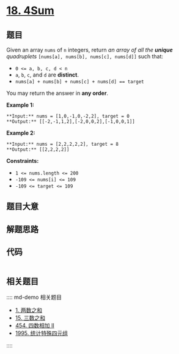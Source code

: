 # [18. 4Sum](https://leetcode.com/problems/4sum)

## 题目

Given an array `nums` of `n` integers, return _an array of all the **unique**
quadruplets_ `[nums[a], nums[b], nums[c], nums[d]]` such that:

  * `0 <= a, b, c, d < n`
  * `a`, `b`, `c`, and `d` are **distinct**.
  * `nums[a] + nums[b] + nums[c] + nums[d] == target`

You may return the answer in **any order**.



**Example 1:**

    
    
    **Input:** nums = [1,0,-1,0,-2,2], target = 0
    **Output:** [[-2,-1,1,2],[-2,0,0,2],[-1,0,0,1]]
    

**Example 2:**

    
    
    **Input:** nums = [2,2,2,2,2], target = 8
    **Output:** [[2,2,2,2]]
    



**Constraints:**

  * `1 <= nums.length <= 200`
  * `-109 <= nums[i] <= 109`
  * `-109 <= target <= 109`


## 题目大意

## 解题思路

## 代码

```javascript

```

## 相关题目

:::: md-demo 相关题目
- [1. 两数之和](./0001.md)
- [15. 三数之和](./0015.md)
- [454. 四数相加 II](https://leetcode.com/problems/4sum-ii)
- [1995. 统计特殊四元组](https://leetcode.com/problems/count-special-quadruplets)

::::
